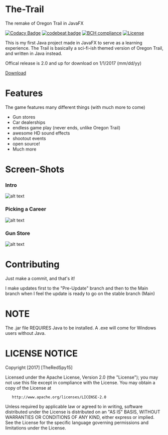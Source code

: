# The-Trail
The remake of Oregon Trail in JavaFX

[![Codacy Badge](https://api.codacy.com/project/badge/Grade/99a9da07e094482d921f1930eaca3a5f)](https://www.codacy.com/app/hjadar15/The-Trail?utm_source=github.com&amp;utm_medium=referral&amp;utm_content=TheRedSpy15/The-Trail&amp;utm_campaign=Badge_Grade)
[![codebeat badge](https://codebeat.co/badges/887b7850-0e7b-4e5b-8c0f-925ba5d31f99)](https://codebeat.co/projects/github-com-theredspy15-the-trail-pre-update-branch)
[![BCH compliance](https://bettercodehub.com/edge/badge/TheRedSpy15/The-Trail?branch=master)](https://bettercodehub.com/)
[![License](https://img.shields.io/badge/License-Apache%202.0-blue.svg)](https://opensource.org/licenses/Apache-2.0)


This is my first Java project made in JavaFX to serve as a learning experience.
The Trail is basically a sci-fi-ish themed version of Oregon Trail, and written in Java instead.

Offical release is 2.0 and up for download on 1/1/2017 (mm/dd/yy)

<a class="github-button" href="https://github.com/TheRedSpy15/The-Trail/archive/master.zip" data-icon="octicon-cloud-download" data-size="large" aria-label="Download TheRedSpy15/The-Trail on GitHub">Download</a>

# Features

The game features many different things (with much more to come)
- Gun stores
- Car dealerships
- endless game play (never ends, unlike Oregon Trail)
- awesome HD sound effects
- shootout events
- open source!
- Much more

# Screen-Shots

### Intro

![alt text](https://s8.postimg.org/k1hn7kbbp/startscene.jpg "Intro")

### Picking a Career

![alt text](https://s8.postimg.org/6xc2uv3ud/careerscene.jpg "Career")

### Gun Store

![alt text](https://s8.postimg.org/6kkoootad/gunstorescene.jpg "GunStore")

    
# Contributing

Just make a commit, and that's it!

I make updates first to the "Pre-Update" branch and then to the Main branch when I feel the update is ready to go on the stable branch (Main)

# NOTE

The .jar file REQUIRES Java to be installed. A .exe will come for Windows users without Java.

# **LICENSE NOTICE**

Copyright [2017] [TheRedSpy15]

   Licensed under the Apache License, Version 2.0 (the "License");
   you may not use this file except in compliance with the License.
   You may obtain a copy of the License at

       http://www.apache.org/licenses/LICENSE-2.0

   Unless required by applicable law or agreed to in writing, software
   distributed under the License is distributed on an "AS IS" BASIS,
   WITHOUT WARRANTIES OR CONDITIONS OF ANY KIND, either express or implied.
   See the License for the specific language governing permissions and
   limitations under the License.
